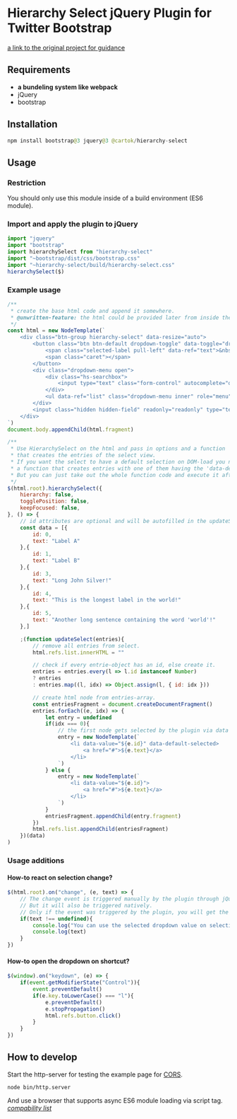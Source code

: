 # Hierarchy Select jQuery Plugin for Twitter Bootstrap

[a link to the original project for guidance](https://travis-ci.org/NeoFusion/hierarchy-select)

## Requirements
* **a bundeling system like webpack**
* jQuery
* bootstrap 
## Installation
```java
npm install bootstrap@3 jquery@3 @cartok/hierarchy-select
```

## Usage
### Restriction
You should only use this module inside of a build environment (ES6 module).

### Import and apply the plugin to jQuery
```javascript
import "jquery"
import "bootstrap"
import hierarchySelect from "hierarchy-select"
import "~bootstrap/dist/css/bootstrap.css"
import "~hierarchy-select/build/hierarchy-select.css"
hierarchySelect($)
```

### Example usage
```javascript
/**
 * create the base html code and append it somewhere.
 * @unwritten-feature: the html could be provided later from inside the plugin
 */
const html = new NodeTemplate(`
    <div class="btn-group hierarchy-select" data-resize="auto">
        <button class="btn btn-default dropdown-toggle" data-toggle="dropdown" data-ref="button">
            <span class="selected-label pull-left" data-ref="text">&nbsp;</span>
            <span class="caret"></span>
        </button>
        <div class="dropdown-menu open">
            <div class="hs-searchbox">
                <input type="text" class="form-control" autocomplete="off">
            </div>
            <ul data-ref="list" class="dropdown-menu inner" role="menu"></ul>
        </div>
        <input class="hidden hidden-field" readonly="readonly" type="text"/>
    </div>
`)
document.body.appendChild(html.fragment)

/**
 * Use HierarchySelect on the html and pass in options and a function
 * that creates the entries of the select view.
 * If you want the select to have a default selection on DOM-load you need
 * a function that creates entries with one of them having the 'data-default-selected' attribute.
 * But you can just take out the whole function code and execute it afterwards.
 */
$(html.root).hierarchySelect({
    hierarchy: false,
    togglePosition: false,
    keepFocused: false,
}, () => {
    // id attributes are optional and will be autofilled in the updateSelect() function.
    const data = [{
        id: 0,
        text: "Label A"
    },{
        id: 1,
        text: "Label B"
    },{
        id: 3,
        text: "Long John Silver!"
    },{
        id: 4,
        text: "This is the longest label in the world!"
    },{
        id: 5,
        text: "Another long sentence containing the word 'world'!"
    },]

    ;(function updateSelect(entries){
        // remove all entries from select.
        html.refs.list.innerHTML = ""

        // check if every entrie-object has an id, else create it.
        entries = entries.every(l => l.id instanceof Number)
        ? entries
        : entries.map((l, idx) => Object.assign(l, { id: idx }))

        // create html node from entries-array.
        const entriesFragment = document.createDocumentFragment()
        entries.forEach((e, idx) => {
            let entry = undefined
            if(idx === 0){
                // the first node gets selected by the plugin via data attribute.
                entry = new NodeTemplate(`
                    <li data-value="${e.id}" data-default-selected>
                        <a href="#">${e.text}</a>
                    </li>
                `)
            } else {
                entry = new NodeTemplate(`
                    <li data-value="${e.id}">
                        <a href="#">${e.text}</a>
                    </li>
                `)
            }
            entriesFragment.appendChild(entry.fragment)
        })
        html.refs.list.appendChild(entriesFragment)
    })(data)
)
```
### Usage additions
#### How-to react on selection change?
```javascript
$(html.root).on("change", (e, text) => {
    // The change event is triggered manually by the plugin through jQuery.
    // But it will also be triggered natively.
    // Only if the event was triggered by the plugin, you will get the text of the selection.
    if(text !== undefined){
        console.log("You can use the selected dropdown value on selection like this.")
        console.log(text)
    }
})
```

#### How-to open the dropdown on shortcut?
```javascript
$(window).on("keydown", (e) => {
    if(event.getModifierState("Control")){
        event.preventDefault()
        if(e.key.toLowerCase() === "l"){
            e.preventDefault()
            e.stopPropagation()
            html.refs.button.click()
        }
    }
})
```

## How to develop
Start the http-server for testing the example page for [CORS](https://developer.mozilla.org/en-US/docs/Web/HTTP/CORS).
```
node bin/http.server
```

And use a browser that supports async ES6 module loading via script tag.
[*compability list*](https://caniuse.com/#feat=es6-module)
